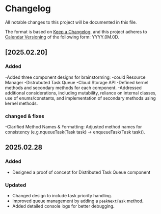 # Changelog

All notable changes to this project will be documented in this file.

The format is based on [Keep a Changelog](https://keepachangelog.com/en/1.1.0/),
and this project adheres to [Calendar Versioning](https://calver.org/) of
the following form: YYYY.0M.0D.

## [2025.02.20]

### Added

-Added three component designs for brainstorming:
-could Resource Manager
-Distrubuted Task Queue
-Cloud Storage API
-Defined kernel methods and secondary methods for each component.
-Addressed additional considerations, including mutability, reliance on internal classes, use of enums/constants, and implementation of secondary methods using kernel methods.

### changed & fixes

-Clarified Method Names & Formatting:
Adjusted method names for consistency (e.g.nqueueTask(Task task) → enqueueTask(Task task)).

## 2025.02.28

### Added

- Designed a proof of concept for Distributed Task Queue component

### Updated

- Changed design to include  task priority handling.
- Improved queue management by adding a `peekNextTask` method.
- Added detailed console logs for better debugging.


